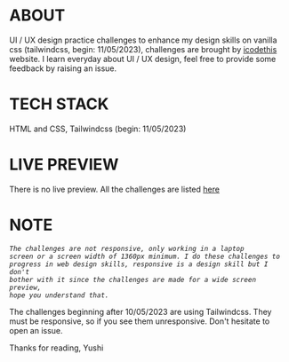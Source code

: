 # ABOUT

UI / UX design practice challenges to enhance my design skills on vanilla css
(tailwindcss, begin: 11/05/2023), challenges are brought
by [icodethis](https://www.icodethis.com/) website.
I learn everyday about UI / UX design, feel free to provide some feedback
by raising an issue.

# TECH STACK 

HTML and CSS, Tailwindcss (begin: 11/05/2023)

# LIVE PREVIEW

There is no live preview. All the challenges are listed [here](https://www.icodethis.com/yushi_61)

# NOTE

<code>*The challenges are not responsive, only working in a laptop screen
or a screen width of 1360px minimum. I do these challenges to progress in web
design skills, responsive is a design skill but I don't bother with it since 
the challenges are made for a wide screen preview, hope you understand that.*</code>

The challenges beginning after 10/05/2023 are using Tailwindcss. They must be 
responsive, so if you see them unresponsive. Don't hesitate to open an issue.

Thanks for reading,
Yushi
